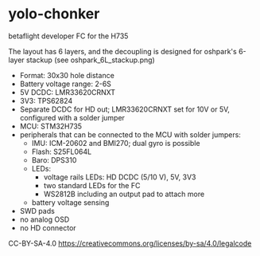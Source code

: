 # yolo-chonker

betaflight developer FC for the H735

The layout has 6 layers, and the decoupling is designed for oshpark's 6-layer stackup (see oshpark_6L_stackup.png)

- Format: 30x30 hole distance
- Battery voltage range: 2-6S
- 5V DCDC: LMR33620CRNXT
- 3V3: TPS62824
- Separate DCDC for HD out; LMR33620CRNXT set for 10V or 5V, configured with a solder jumper
- MCU: STM32H735
- peripherals that can be connected to the MCU with solder jumpers:
  - IMU: ICM-20602 and BMI270; dual gyro is possible
  - Flash: S25FL064L
  - Baro: DPS310
  - LEDs:
    - voltage rails LEDs: HD DCDC (5/10 V), 5V, 3V3
    - two standard LEDs for the FC
    - WS2812B including an output pad to attach more
  - battery voltage sensing
- SWD pads
- no analog OSD
- no HD connector

CC-BY-SA-4.0
https://creativecommons.org/licenses/by-sa/4.0/legalcode
